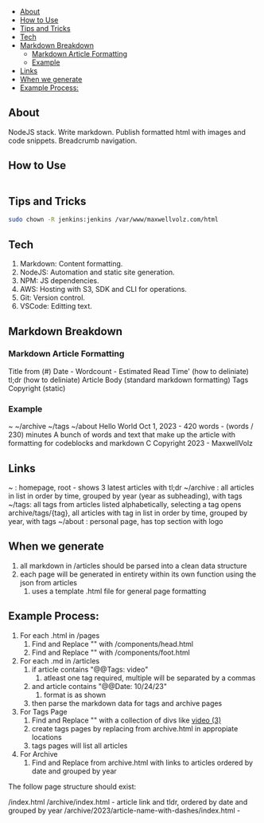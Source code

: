 

- [About](#about)
- [How to Use](#how-to-use)
- [Tips and Tricks](#tips-and-tricks)
- [Tech](#tech)
- [Markdown Breakdown](#markdown-breakdown)
  - [Markdown Article Formatting](#markdown-article-formatting)
  - [Example](#example)
- [Links](#links)
- [When we generate](#when-we-generate)
- [Example Process:](#example-process)
  
## About

NodeJS stack. Write markdown. Publish formatted html with images and code snippets. Breadcrumb navigation.

## How to Use

```sh

```

## Tips and Tricks

```sh
sudo chown -R jenkins:jenkins /var/www/maxwellvolz.com/html
```


## Tech

1. Markdown: Content formatting.
2. NodeJS: Automation and static site generation.
3. NPM: JS dependencies.
4. AWS: Hosting with S3, SDK and CLI for operations.
5. Git: Version control.
6. VSCode: Editting text.

## Markdown Breakdown

### Markdown Article Formatting

Title from (#)
Date - Wordcount - Estimated Read Time' (how to deliniate)
tl;dr (how to deliniate)
Article Body  (standard markdown formatting)
Tags
Copyright (static)

### Example
~ ~/archive ~/tags ~/about
Hello World
Oct 1, 2023 - 420 words - (words / 230) minutes
A bunch of words and text that make up the article with formatting for codeblocks and markdown
C Copyright 2023 - MaxwellVolz

## Links

~ : homepage, root - shows 3 latest articles with tl;dr
~/archive : all articles in list in order by time, grouped by year (year as subheading), with tags
~/tags: all tags from articles listed alphabetically, selecting a tag opens archive/tags/{tag}, all articles with tag in list in order by time, grouped by year, with tags
~/about : personal page, has top section with logo

## When we generate

1. all markdown in /articles should be parsed into a clean data structure
2. each page will be generated in entirety within its own function using the json from articles
   1. uses a template .html file for general page formatting


## Example Process:

1. For each .html in /pages
   1. Find and Replace "<!-- INSERT: head -->" with /components/head.html
   2. Find and Replace "<!-- INSERT: foot -->" with /components/foot.html
2. For each .md in /articles
   1. if article contains "@@Tags: video"
      1. atleast one tag required, multiple will be separated by a commas
   2. and article contains "@@Date: 10/24/23"
      1. format is as shown
   3. then parse the markdown data for tags and archive pages
3. For Tags Page
   1. Find and Replace "<!-- INSERT: tags -->" with a collection of divs like <a href="/tags/video/index.html">video (3)</a>
   2. create tags pages by replacing <!-- INSERT: content --> from archive.html in appropiate locations
   3. tags pages will list all articles
4. For Archive
   1. Find and Replace <!-- INSERT: content --> from archive.html with links to articles ordered by date and grouped by year

The follow page structure should exist:

/index.html
/archive/index.html - article link and tldr, ordered by date and grouped by year
/archive/2023/article-name-with-dashes/index.html - 

